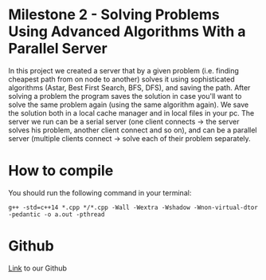 # Milestone 2 - Solving Problems Using Advanced Algorithms With a Parallel Server
In this project we created a server that by a given problem (i.e. finding cheapest path from on node to another) solves it using sophisticated algorithms (Astar, Best First Search, BFS, DFS), and saving the path.
After solving a problem the program saves the solution in case you'll want to solve the same problem again (using the same algorithm again). We save the solution both in a local cache manager and in local files in your pc.
The server we run can be a serial server (one client connects -> the server solves his problem, another client connect and so on), and can be a parallel server (multiple clients connect -> solve each of their problem separately.


# How to compile
You should run the following command in your terminal:
```
g++ -std=c++14 *.cpp */*.cpp -Wall -Wextra -Wshadow -Wnon-virtual-dtor -pedantic -o a.out -pthread
```
# Github
[Link](https://github.com/eladg7/Milestone_2) to our Github
